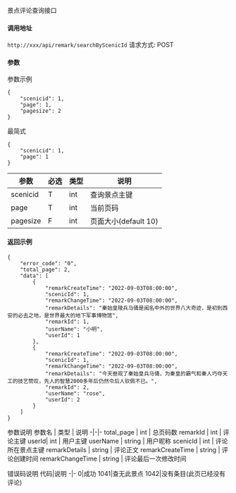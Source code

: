 景点评论查询接口

#### 调用地址
`http://xxx/api/remark/searchByScenicId`
请求方式: POST


#### 参数
参数示例
```
{
    "scenicid": 1,
    "page": 1,
    "pagesize": 2
}
```
最简式
```
{
    "scenicid": 1,
    "page": 1
}
```
参数 | 必选 | 类型 | 说明
-|-|-|-
scenicid | T | int | 查询景点主键
page | T | int | 当前页码
pagesize | F | int | 页面大小(default 10)


#### 返回示例
```
{
    "error_code": "0",
    "total_page": 2,
    "data": [
        {
            "remarkCreateTime": "2022-09-03T08:00:00",
            "scenicId": 1,
            "remarkChangeTime": "2022-09-03T08:00:00",
            "remarkDetails": "秦始皇陵兵马俑是闻名中外的世界八大奇迹，是初到西安的必去之地，是世界最大的地下军事博物馆",
            "remarkId": 1,
            "userName": "小明",
            "userId": 1
        },
        {
            "remarkCreateTime": "2022-09-03T08:00:00",
            "scenicId": 1,
            "remarkChangeTime": "2022-09-03T08:00:00",
            "remarkDetails": "今天叁观了秦始皇兵马俑，为秦皇的霸气和秦人巧夺天工的技艺赞叹，先人的智慧2000多年后仍然令后人钦佩不已。",
            "remarkId": 2,
            "userName": "rose",
            "userId": 2
        }
    ]
}
```
参数说明
参数名 | 类型 | 说明
-|-|-
total_page | int | 总页码数
remarkId | int | 评论主键
userId| int | 用户主键
userName | string | 用户昵称
scenicId | int | 评论所在景点主键
remarkDetails | string | 评论正文
remarkCreateTime | string | 评论创建时间
remarkChangeTime | string | 评论最后一次修改时间

错误码说明
代码|说明
-|-
0|成功
1041|查无此景点
1042|没有条目(此页已经没有评论)

